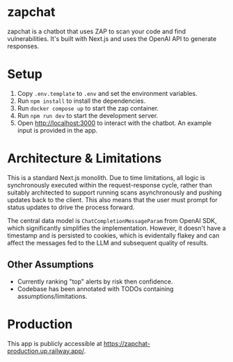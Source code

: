 # zapchat

zapchat is a chatbot that uses ZAP to scan your code and find vulnerabilities. It's built with Next.js and uses the OpenAI API to generate responses.

# Setup

1. Copy `.env.template` to `.env` and set the environment variables.
2. Run `npm install` to install the dependencies.
3. Run `docker compose up` to start the zap container.
4. Run `npm run dev` to start the development server.
5. Open [http://localhost:3000](http://localhost:3000) to interact with the chatbot. An example input is provided in the app.

# Architecture & Limitations

This is a standard Next.js monolith. Due to time limitations, all logic is synchronously executed within the request-response cycle, rather than suitably architected to support running scans asynchronously and pushing updates back to the client. This also means that the user must prompt for status updates to drive the process forward.

The central data model is `ChatCompletionMessageParam` from OpenAI SDK, which significantly simplifies the implementation. However, it doesn't have a timestamp and is persisted to cookies, which is evidentally flakey and can affect the messages fed to the LLM and subsequent quality of results.

## Other Assumptions

- Currently ranking "top" alerts by risk then confidence.
- Codebase has been annotated with TODOs containing assumptions/limitations.

# Production

This app is publicly accessible at https://zapchat-production.up.railway.app/.
